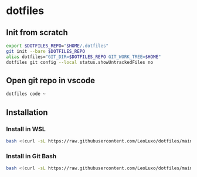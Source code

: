# dotfiles

## Init from scratch

```bash
export $DOTFILES_REPO="$HOME/.dotfiles"
git init --bare $DOTFILES_REPO
alias dotfiles="GIT_DIR=$DOTFILES_REPO GIT_WORK_TREE=$HOME"
dotfiles git config --local status.showUntrackedFiles no
```

## Open git repo in vscode

```bash
dotfiles code ~
```

## Installation
### Install in WSL
```bash
bash <(curl -sL https://raw.githubusercontent.com/LeoLuxo/dotfiles/main/bootstrap-wsl.sh)
```

### Install in Git Bash
```bash
bash <(curl -sL https://raw.githubusercontent.com/LeoLuxo/dotfiles/main/bootstrap-gitbash.sh)
```